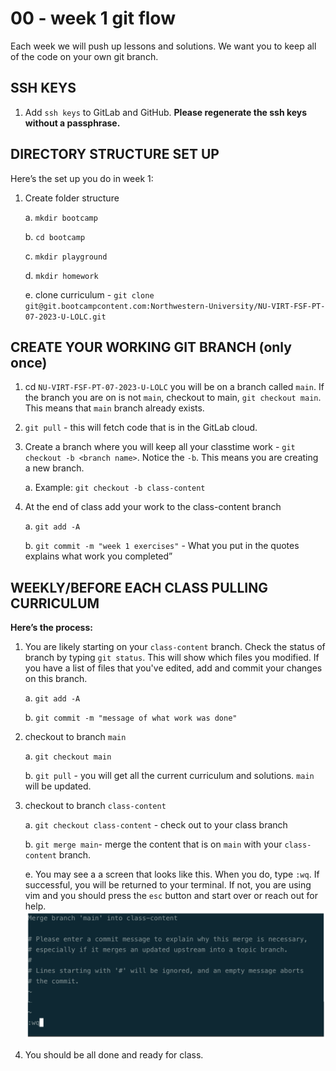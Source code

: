 # 00 - week 1 git flow

Each week we will push up lessons and solutions. We want you to keep all of the code on your own git branch.

## SSH KEYS

1. Add `ssh keys` to GitLab and GitHub. **Please regenerate the ssh keys without a passphrase.** 

## DIRECTORY STRUCTURE SET UP

Here’s the set up you do in week 1:

1. Create folder structure

    a. `mkdir bootcamp`

    b. `cd bootcamp`

    c. `mkdir playground`

    d. `mkdir homework`

    e. clone curriculum  - `git clone git@git.bootcampcontent.com:Northwestern-University/NU-VIRT-FSF-PT-07-2023-U-LOLC.git`
    

## CREATE YOUR WORKING GIT BRANCH (only once)

1. cd `NU-VIRT-FSF-PT-07-2023-U-LOLC` you will be on a branch called `main`. If the branch you are on is not `main`, checkout to main, `git checkout main`. This means that `main` branch already exists. 

2. `git pull` - this will fetch code that is in the GitLab cloud.

3. Create a branch where you will keep all your classtime work - `git checkout -b <branch name>`. Notice the `-b`. This means you are creating a new branch.
    
    a. Example: `git checkout -b class-content`

4. At the end of class add your work to the class-content branch

    a. `git add -A`

    b. `git commit -m "week 1 exercises"` - What you put in the quotes explains what work you completed”

## WEEKLY/BEFORE EACH CLASS PULLING CURRICULUM

**Here’s the process:**

1.  You are likely starting on your `class-content` branch. Check the status of branch by typing `git status`. This will show which files you modified. If you have a list of files that you've edited, add and commit your changes on this branch. 

    a.  `git add -A`

    b.  `git commit -m "message of what work was done"`
    
2. checkout to branch `main`

    a. `git checkout main`

    b. `git pull` - you will get all the current curriculum and solutions. `main` will be updated.

3. checkout to branch `class-content`

    a.  `git checkout class-content` -  check out to your class branch

    b. `git merge main`- merge the content that is on `main` with your `class-content` branch.

    e. You may see a a screen that looks like this. When you do, type `:wq`. If successful, you will be returned to your terminal. If not, you are using vim and you should press the `esc` button and start over or reach out for help.
    ![merge](images/merge-wq.png)

4. You should be all done and ready for class.
